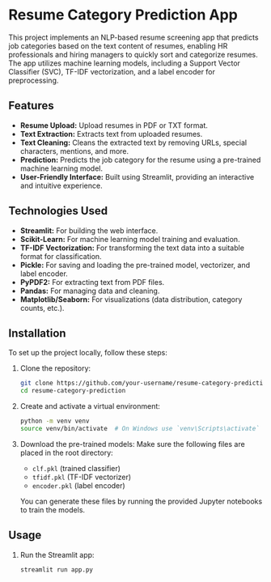 # Resume Category Prediction App

This project implements an NLP-based resume screening app that predicts job categories based on the text content of resumes, enabling HR professionals and hiring managers to quickly sort and categorize resumes. The app utilizes machine learning models, including a Support Vector Classifier (SVC), TF-IDF vectorization, and a label encoder for preprocessing.

## Features

- **Resume Upload:** Upload resumes in PDF or TXT format.
- **Text Extraction:** Extracts text from uploaded resumes.
- **Text Cleaning:** Cleans the extracted text by removing URLs, special characters, mentions, and more.
- **Prediction:** Predicts the job category for the resume using a pre-trained machine learning model.
- **User-Friendly Interface:** Built using Streamlit, providing an interactive and intuitive experience.

## Technologies Used

- **Streamlit:** For building the web interface.
- **Scikit-Learn:** For machine learning model training and evaluation.
- **TF-IDF Vectorization:** For transforming the text data into a suitable format for classification.
- **Pickle:** For saving and loading the pre-trained model, vectorizer, and label encoder.
- **PyPDF2:** For extracting text from PDF files.
- **Pandas:** For managing data and cleaning.
- **Matplotlib/Seaborn:** For visualizations (data distribution, category counts, etc.).

## Installation

To set up the project locally, follow these steps:

1. Clone the repository:
    ```bash
    git clone https://github.com/your-username/resume-category-prediction.git
    cd resume-category-prediction
    ```

2. Create and activate a virtual environment:
    ```bash
    python -m venv venv
    source venv/bin/activate  # On Windows use `venv\Scripts\activate`
    ```

3. Download the pre-trained models:
    Make sure the following files are placed in the root directory:
    - `clf.pkl` (trained classifier)
    - `tfidf.pkl` (TF-IDF vectorizer)
    - `encoder.pkl` (label encoder)

    You can generate these files by running the provided Jupyter notebooks to train the models.

## Usage

1. Run the Streamlit app:
    ```bash
    streamlit run app.py
    ```
